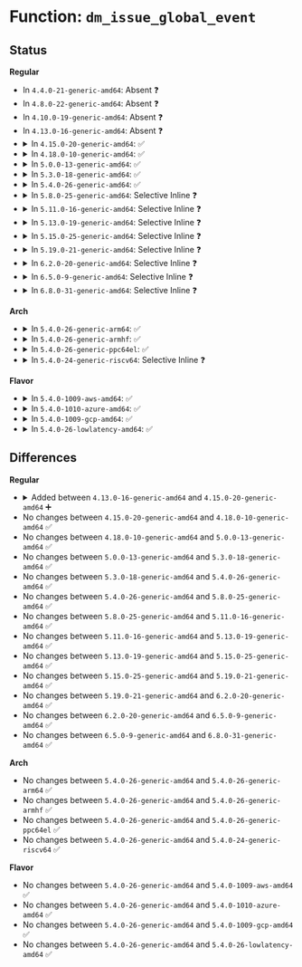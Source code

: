 # Function: <code>dm_issue_global_event</code>

## Status
<b>Regular</b>
<ul>
<li>
In <code>4.4.0-21-generic-amd64</code>: Absent ❓
</li>
<li>
In <code>4.8.0-22-generic-amd64</code>: Absent ❓
</li>
<li>
In <code>4.10.0-19-generic-amd64</code>: Absent ❓
</li>
<li>
In <code>4.13.0-16-generic-amd64</code>: Absent ❓
</li>
<li>
<details>
<summary>In <code>4.15.0-20-generic-amd64</code>: ✅</summary>

```c
void dm_issue_global_event()
```

```json
{
  "name": "dm_issue_global_event",
  "collision_type": "Unique Global",
  "inline_type": "No",
  "funcs": [
    {
      "addr": 18446744071586974640,
      "name": "dm_issue_global_event",
      "external": true,
      "loc": "drivers/md/dm.c:56",
      "file": "drivers/md/dm.c",
      "inline": "seen, unknown",
      "caller_inline": [],
      "caller_func": [
        "drivers/md/dm.c:dm_swap_table",
        "drivers/md/dm.c:event_callback",
        "drivers/md/dm-ioctl.c:ctl_ioctl"
      ]
    }
  ],
  "symbols": [
    {
      "addr": 18446744071586974640,
      "name": "dm_issue_global_event",
      "section": ".text",
      "bind": "STB_GLOBAL",
      "size": 42
    }
  ]
}
```
</details>
</li>
<li>
<details>
<summary>In <code>4.18.0-10-generic-amd64</code>: ✅</summary>

```c
void dm_issue_global_event()
```

```json
{
  "name": "dm_issue_global_event",
  "collision_type": "Unique Global",
  "inline_type": "No",
  "funcs": [
    {
      "addr": 18446744071587271360,
      "name": "dm_issue_global_event",
      "external": true,
      "loc": "drivers/md/dm.c:56",
      "file": "drivers/md/dm.c",
      "inline": "seen, unknown",
      "caller_inline": [],
      "caller_func": [
        "drivers/md/dm.c:dm_swap_table",
        "drivers/md/dm.c:event_callback",
        "drivers/md/dm-ioctl.c:ctl_ioctl"
      ]
    }
  ],
  "symbols": [
    {
      "addr": 18446744071587271360,
      "name": "dm_issue_global_event",
      "section": ".text",
      "bind": "STB_GLOBAL",
      "size": 42
    }
  ]
}
```
</details>
</li>
<li>
<details>
<summary>In <code>5.0.0-13-generic-amd64</code>: ✅</summary>

```c
void dm_issue_global_event()
```

```json
{
  "name": "dm_issue_global_event",
  "collision_type": "Unique Global",
  "inline_type": "No",
  "funcs": [
    {
      "addr": 18446744071587451888,
      "name": "dm_issue_global_event",
      "external": true,
      "loc": "drivers/md/dm.c:56",
      "file": "drivers/md/dm.c",
      "inline": "seen, unknown",
      "caller_inline": [],
      "caller_func": [
        "drivers/md/dm.c:dm_swap_table",
        "drivers/md/dm.c:event_callback",
        "drivers/md/dm-ioctl.c:ctl_ioctl"
      ]
    }
  ],
  "symbols": [
    {
      "addr": 18446744071587451888,
      "name": "dm_issue_global_event",
      "section": ".text",
      "bind": "STB_GLOBAL",
      "size": 42
    }
  ]
}
```
</details>
</li>
<li>
<details>
<summary>In <code>5.3.0-18-generic-amd64</code>: ✅</summary>

```c
void dm_issue_global_event()
```

```json
{
  "name": "dm_issue_global_event",
  "collision_type": "Unique Global",
  "inline_type": "No",
  "funcs": [
    {
      "addr": 18446744071587725888,
      "name": "dm_issue_global_event",
      "external": true,
      "loc": "drivers/md/dm.c:56",
      "file": "drivers/md/dm.c",
      "inline": "seen, unknown",
      "caller_inline": [],
      "caller_func": [
        "drivers/md/dm.c:dm_swap_table",
        "drivers/md/dm.c:event_callback",
        "drivers/md/dm-ioctl.c:ctl_ioctl"
      ]
    }
  ],
  "symbols": [
    {
      "addr": 18446744071587725888,
      "name": "dm_issue_global_event",
      "section": ".text",
      "bind": "STB_GLOBAL",
      "size": 42
    }
  ]
}
```
</details>
</li>
<li>
<details>
<summary>In <code>5.4.0-26-generic-amd64</code>: ✅</summary>

```c
void dm_issue_global_event()
```

```json
{
  "name": "dm_issue_global_event",
  "collision_type": "Unique Global",
  "inline_type": "No",
  "funcs": [
    {
      "addr": 18446744071587930240,
      "name": "dm_issue_global_event",
      "external": true,
      "loc": "drivers/md/dm.c:56",
      "file": "drivers/md/dm.c",
      "inline": "seen, unknown",
      "caller_inline": [],
      "caller_func": [
        "drivers/md/dm.c:dm_swap_table",
        "drivers/md/dm.c:event_callback",
        "drivers/md/dm-ioctl.c:ctl_ioctl"
      ]
    }
  ],
  "symbols": [
    {
      "addr": 18446744071587930240,
      "name": "dm_issue_global_event",
      "section": ".text",
      "bind": "STB_GLOBAL",
      "size": 42
    }
  ]
}
```
</details>
</li>
<li>
<details>
<summary>In <code>5.8.0-25-generic-amd64</code>: Selective Inline ❓</summary>

```c
void dm_issue_global_event()
```

```json
{
  "name": "dm_issue_global_event",
  "collision_type": "Unique Global",
  "inline_type": "Selective",
  "funcs": [
    {
      "addr": 18446744071588785809,
      "name": "dm_issue_global_event",
      "external": true,
      "loc": "drivers/md/dm.c:59",
      "file": "drivers/md/dm.c",
      "inline": "not declared, inlined",
      "caller_inline": [
        "drivers/md/dm.c:dm_swap_table",
        "drivers/md/dm.c:event_callback"
      ],
      "caller_func": [
        "drivers/md/dm-ioctl.c:ctl_ioctl"
      ]
    }
  ],
  "symbols": [
    {
      "addr": 18446744071588783584,
      "name": "dm_issue_global_event",
      "section": ".text",
      "bind": "STB_GLOBAL",
      "size": 42
    }
  ]
}
```
</details>
</li>
<li>
<details>
<summary>In <code>5.11.0-16-generic-amd64</code>: Selective Inline ❓</summary>

```c
void dm_issue_global_event()
```

```json
{
  "name": "dm_issue_global_event",
  "collision_type": "Unique Global",
  "inline_type": "Selective",
  "funcs": [
    {
      "addr": 18446744071588804278,
      "name": "dm_issue_global_event",
      "external": true,
      "loc": "drivers/md/dm.c:59",
      "file": "drivers/md/dm.c",
      "inline": "not declared, inlined",
      "caller_inline": [
        "drivers/md/dm.c:dm_swap_table",
        "drivers/md/dm.c:event_callback"
      ],
      "caller_func": [
        "drivers/md/dm-ioctl.c:ctl_ioctl"
      ]
    }
  ],
  "symbols": [
    {
      "addr": 18446744071588802176,
      "name": "dm_issue_global_event",
      "section": ".text",
      "bind": "STB_GLOBAL",
      "size": 42
    }
  ]
}
```
</details>
</li>
<li>
<details>
<summary>In <code>5.13.0-19-generic-amd64</code>: Selective Inline ❓</summary>

```c
void dm_issue_global_event()
```

```json
{
  "name": "dm_issue_global_event",
  "collision_type": "Unique Global",
  "inline_type": "Selective",
  "funcs": [
    {
      "addr": 18446744071588689878,
      "name": "dm_issue_global_event",
      "external": true,
      "loc": "drivers/md/dm.c:60",
      "file": "drivers/md/dm.c",
      "inline": "not declared, inlined",
      "caller_inline": [
        "drivers/md/dm.c:dm_swap_table",
        "drivers/md/dm.c:event_callback"
      ],
      "caller_func": [
        "drivers/md/dm-ioctl.c:ctl_ioctl"
      ]
    }
  ],
  "symbols": [
    {
      "addr": 18446744071588687056,
      "name": "dm_issue_global_event",
      "section": ".text",
      "bind": "STB_GLOBAL",
      "size": 42
    }
  ]
}
```
</details>
</li>
<li>
<details>
<summary>In <code>5.15.0-25-generic-amd64</code>: Selective Inline ❓</summary>

```c
void dm_issue_global_event()
```

```json
{
  "name": "dm_issue_global_event",
  "collision_type": "Unique Global",
  "inline_type": "Selective",
  "funcs": [
    {
      "addr": 18446744071589377910,
      "name": "dm_issue_global_event",
      "external": true,
      "loc": "drivers/md/dm.c:61",
      "file": "drivers/md/dm.c",
      "inline": "not declared, inlined",
      "caller_inline": [
        "drivers/md/dm.c:dm_swap_table",
        "drivers/md/dm.c:event_callback"
      ],
      "caller_func": [
        "drivers/md/dm-ioctl.c:ctl_ioctl"
      ]
    }
  ],
  "symbols": [
    {
      "addr": 18446744071589371136,
      "name": "dm_issue_global_event",
      "section": ".text",
      "bind": "STB_GLOBAL",
      "size": 42
    }
  ]
}
```
</details>
</li>
<li>
<details>
<summary>In <code>5.19.0-21-generic-amd64</code>: Selective Inline ❓</summary>

```c
void dm_issue_global_event()
```

```json
{
  "name": "dm_issue_global_event",
  "collision_type": "Unique Global",
  "inline_type": "Selective",
  "funcs": [
    {
      "addr": 18446744071590853624,
      "name": "dm_issue_global_event",
      "external": true,
      "loc": "drivers/md/dm.c:68",
      "file": "drivers/md/dm.c",
      "inline": "not declared, inlined",
      "caller_inline": [
        "drivers/md/dm.c:dm_swap_table",
        "drivers/md/dm.c:event_callback"
      ],
      "caller_func": [
        "drivers/md/dm-ioctl.c:ctl_ioctl"
      ]
    }
  ],
  "symbols": [
    {
      "addr": 18446744071590850928,
      "name": "dm_issue_global_event",
      "section": ".text",
      "bind": "STB_GLOBAL",
      "size": 54
    }
  ]
}
```
</details>
</li>
<li>
<details>
<summary>In <code>6.2.0-20-generic-amd64</code>: Selective Inline ❓</summary>

```c
void dm_issue_global_event()
```

```json
{
  "name": "dm_issue_global_event",
  "collision_type": "Unique Global",
  "inline_type": "Selective",
  "funcs": [
    {
      "addr": 18446744071592545078,
      "name": "dm_issue_global_event",
      "external": true,
      "loc": "drivers/md/dm.c:68",
      "file": "drivers/md/dm.c",
      "inline": "not declared, inlined",
      "caller_inline": [
        "drivers/md/dm.c:dm_swap_table",
        "drivers/md/dm.c:event_callback"
      ],
      "caller_func": [
        "drivers/md/dm-ioctl.c:ctl_ioctl"
      ]
    }
  ],
  "symbols": [
    {
      "addr": 18446744071592541248,
      "name": "dm_issue_global_event",
      "section": ".text",
      "bind": "STB_GLOBAL",
      "size": 56
    }
  ]
}
```
</details>
</li>
<li>
<details>
<summary>In <code>6.5.0-9-generic-amd64</code>: Selective Inline ❓</summary>

```c
void dm_issue_global_event()
```

```json
{
  "name": "dm_issue_global_event",
  "collision_type": "Unique Global",
  "inline_type": "Selective",
  "funcs": [
    {
      "addr": 18446744071592976310,
      "name": "dm_issue_global_event",
      "external": true,
      "loc": "drivers/md/dm.c:69",
      "file": "drivers/md/dm.c",
      "inline": "not declared, inlined",
      "caller_inline": [
        "drivers/md/dm.c:dm_swap_table",
        "drivers/md/dm.c:event_callback"
      ],
      "caller_func": [
        "drivers/md/dm-ioctl.c:ctl_ioctl"
      ]
    }
  ],
  "symbols": [
    {
      "addr": 18446744071592972480,
      "name": "dm_issue_global_event",
      "section": ".text",
      "bind": "STB_GLOBAL",
      "size": 56
    }
  ]
}
```
</details>
</li>
<li>
<details>
<summary>In <code>6.8.0-31-generic-amd64</code>: Selective Inline ❓</summary>

```c
void dm_issue_global_event()
```

```json
{
  "name": "dm_issue_global_event",
  "collision_type": "Unique Global",
  "inline_type": "Selective",
  "funcs": [
    {
      "addr": 18446744071593726291,
      "name": "dm_issue_global_event",
      "external": true,
      "loc": "drivers/md/dm.c:69",
      "file": "drivers/md/dm.c",
      "inline": "not declared, inlined",
      "caller_inline": [
        "drivers/md/dm.c:dm_swap_table",
        "drivers/md/dm.c:event_callback"
      ],
      "caller_func": [
        "drivers/md/dm-ioctl.c:ctl_ioctl"
      ]
    }
  ],
  "symbols": [
    {
      "addr": 18446744071593722416,
      "name": "dm_issue_global_event",
      "section": ".text",
      "bind": "STB_GLOBAL",
      "size": 56
    }
  ]
}
```
</details>
</li>
</ul>
<b>Arch</b>
<ul>
<li>
<details>
<summary>In <code>5.4.0-26-generic-arm64</code>: ✅</summary>

```c
void dm_issue_global_event()
```

```json
{
  "name": "dm_issue_global_event",
  "collision_type": "Unique Global",
  "inline_type": "No",
  "funcs": [
    {
      "addr": 18446603336501165256,
      "name": "dm_issue_global_event",
      "external": true,
      "loc": "drivers/md/dm.c:56",
      "file": "drivers/md/dm.c",
      "inline": "seen, unknown",
      "caller_inline": [],
      "caller_func": [
        "drivers/md/dm.c:dm_swap_table",
        "drivers/md/dm.c:event_callback",
        "drivers/md/dm-ioctl.c:ctl_ioctl"
      ]
    }
  ],
  "symbols": [
    {
      "addr": 18446603336501165256,
      "name": "dm_issue_global_event",
      "section": ".text",
      "bind": "STB_GLOBAL",
      "size": 100
    }
  ]
}
```
</details>
</li>
<li>
<details>
<summary>In <code>5.4.0-26-generic-armhf</code>: ✅</summary>

```c
void dm_issue_global_event()
```

```json
{
  "name": "dm_issue_global_event",
  "collision_type": "Unique Global",
  "inline_type": "No",
  "funcs": [
    {
      "addr": 3233675500,
      "name": "dm_issue_global_event",
      "external": true,
      "loc": "drivers/md/dm.c:56",
      "file": "drivers/md/dm.c",
      "inline": "seen, unknown",
      "caller_inline": [],
      "caller_func": [
        "drivers/md/dm.c:dm_swap_table",
        "drivers/md/dm.c:event_callback",
        "drivers/md/dm-ioctl.c:ctl_ioctl"
      ]
    }
  ],
  "symbols": [
    {
      "addr": 3233675500,
      "name": "dm_issue_global_event",
      "section": ".text",
      "bind": "STB_GLOBAL",
      "size": 84
    }
  ]
}
```
</details>
</li>
<li>
<details>
<summary>In <code>5.4.0-26-generic-ppc64el</code>: ✅</summary>

```c
void dm_issue_global_event()
```

```json
{
  "name": "dm_issue_global_event",
  "collision_type": "Unique Global",
  "inline_type": "No",
  "funcs": [
    {
      "addr": 13835058055294677280,
      "name": "dm_issue_global_event",
      "external": true,
      "loc": "drivers/md/dm.c:56",
      "file": "drivers/md/dm.c",
      "inline": "seen, unknown",
      "caller_inline": [],
      "caller_func": [
        "drivers/md/dm.c:dm_swap_table",
        "drivers/md/dm.c:event_callback",
        "drivers/md/dm-ioctl.c:ctl_ioctl"
      ]
    }
  ],
  "symbols": [
    {
      "addr": 13835058055294677280,
      "name": "dm_issue_global_event",
      "section": ".text",
      "bind": "STB_GLOBAL",
      "size": 100
    }
  ]
}
```
</details>
</li>
<li>
<details>
<summary>In <code>5.4.0-24-generic-riscv64</code>: Selective Inline ❓</summary>

```c
void dm_issue_global_event()
```

```json
{
  "name": "dm_issue_global_event",
  "collision_type": "Unique Global",
  "inline_type": "Selective",
  "funcs": [
    {
      "addr": 18446743936277876464,
      "name": "dm_issue_global_event",
      "external": true,
      "loc": "drivers/md/dm.c:56",
      "file": "drivers/md/dm.c",
      "inline": "not declared, inlined",
      "caller_inline": [
        "drivers/md/dm.c:dm_swap_table",
        "drivers/md/dm.c:event_callback"
      ],
      "caller_func": [
        "drivers/md/dm-ioctl.c:ctl_ioctl"
      ]
    }
  ],
  "symbols": [
    {
      "addr": 18446743936277873934,
      "name": "dm_issue_global_event",
      "section": ".text",
      "bind": "STB_GLOBAL",
      "size": 62
    }
  ]
}
```
</details>
</li>
</ul>
<b>Flavor</b>
<ul>
<li>
<details>
<summary>In <code>5.4.0-1009-aws-amd64</code>: ✅</summary>

```c
void dm_issue_global_event()
```

```json
{
  "name": "dm_issue_global_event",
  "collision_type": "Unique Global",
  "inline_type": "No",
  "funcs": [
    {
      "addr": 18446744071587561216,
      "name": "dm_issue_global_event",
      "external": true,
      "loc": "drivers/md/dm.c:56",
      "file": "drivers/md/dm.c",
      "inline": "seen, unknown",
      "caller_inline": [],
      "caller_func": [
        "drivers/md/dm.c:dm_swap_table",
        "drivers/md/dm.c:event_callback",
        "drivers/md/dm-ioctl.c:ctl_ioctl"
      ]
    }
  ],
  "symbols": [
    {
      "addr": 18446744071587561216,
      "name": "dm_issue_global_event",
      "section": ".text",
      "bind": "STB_GLOBAL",
      "size": 42
    }
  ]
}
```
</details>
</li>
<li>
<details>
<summary>In <code>5.4.0-1010-azure-amd64</code>: ✅</summary>

```c
void dm_issue_global_event()
```

```json
{
  "name": "dm_issue_global_event",
  "collision_type": "Unique Global",
  "inline_type": "No",
  "funcs": [
    {
      "addr": 18446744071587329296,
      "name": "dm_issue_global_event",
      "external": true,
      "loc": "drivers/md/dm.c:56",
      "file": "drivers/md/dm.c",
      "inline": "seen, unknown",
      "caller_inline": [],
      "caller_func": [
        "drivers/md/dm.c:dm_swap_table",
        "drivers/md/dm.c:event_callback",
        "drivers/md/dm-ioctl.c:ctl_ioctl"
      ]
    }
  ],
  "symbols": [
    {
      "addr": 18446744071587329296,
      "name": "dm_issue_global_event",
      "section": ".text",
      "bind": "STB_GLOBAL",
      "size": 42
    }
  ]
}
```
</details>
</li>
<li>
<details>
<summary>In <code>5.4.0-1009-gcp-amd64</code>: ✅</summary>

```c
void dm_issue_global_event()
```

```json
{
  "name": "dm_issue_global_event",
  "collision_type": "Unique Global",
  "inline_type": "No",
  "funcs": [
    {
      "addr": 18446744071587886384,
      "name": "dm_issue_global_event",
      "external": true,
      "loc": "drivers/md/dm.c:56",
      "file": "drivers/md/dm.c",
      "inline": "seen, unknown",
      "caller_inline": [],
      "caller_func": [
        "drivers/md/dm.c:dm_swap_table",
        "drivers/md/dm.c:event_callback",
        "drivers/md/dm-ioctl.c:ctl_ioctl"
      ]
    }
  ],
  "symbols": [
    {
      "addr": 18446744071587886384,
      "name": "dm_issue_global_event",
      "section": ".text",
      "bind": "STB_GLOBAL",
      "size": 42
    }
  ]
}
```
</details>
</li>
<li>
<details>
<summary>In <code>5.4.0-26-lowlatency-amd64</code>: ✅</summary>

```c
void dm_issue_global_event()
```

```json
{
  "name": "dm_issue_global_event",
  "collision_type": "Unique Global",
  "inline_type": "No",
  "funcs": [
    {
      "addr": 18446744071588001680,
      "name": "dm_issue_global_event",
      "external": true,
      "loc": "drivers/md/dm.c:56",
      "file": "drivers/md/dm.c",
      "inline": "seen, unknown",
      "caller_inline": [],
      "caller_func": [
        "drivers/md/dm.c:dm_swap_table",
        "drivers/md/dm.c:event_callback",
        "drivers/md/dm-ioctl.c:ctl_ioctl"
      ]
    }
  ],
  "symbols": [
    {
      "addr": 18446744071588001680,
      "name": "dm_issue_global_event",
      "section": ".text",
      "bind": "STB_GLOBAL",
      "size": 42
    }
  ]
}
```
</details>
</li>
</ul>

## Differences
<b>Regular</b>
<ul>
<li>
<details>
<summary>Added between <code>4.13.0-16-generic-amd64</code> and <code>4.15.0-20-generic-amd64</code> ➕</summary>

```c
void dm_issue_global_event()
```
</details>
</li>
<li>
No changes between <code>4.15.0-20-generic-amd64</code> and <code>4.18.0-10-generic-amd64</code> ✅
</li>
<li>
No changes between <code>4.18.0-10-generic-amd64</code> and <code>5.0.0-13-generic-amd64</code> ✅
</li>
<li>
No changes between <code>5.0.0-13-generic-amd64</code> and <code>5.3.0-18-generic-amd64</code> ✅
</li>
<li>
No changes between <code>5.3.0-18-generic-amd64</code> and <code>5.4.0-26-generic-amd64</code> ✅
</li>
<li>
No changes between <code>5.4.0-26-generic-amd64</code> and <code>5.8.0-25-generic-amd64</code> ✅
</li>
<li>
No changes between <code>5.8.0-25-generic-amd64</code> and <code>5.11.0-16-generic-amd64</code> ✅
</li>
<li>
No changes between <code>5.11.0-16-generic-amd64</code> and <code>5.13.0-19-generic-amd64</code> ✅
</li>
<li>
No changes between <code>5.13.0-19-generic-amd64</code> and <code>5.15.0-25-generic-amd64</code> ✅
</li>
<li>
No changes between <code>5.15.0-25-generic-amd64</code> and <code>5.19.0-21-generic-amd64</code> ✅
</li>
<li>
No changes between <code>5.19.0-21-generic-amd64</code> and <code>6.2.0-20-generic-amd64</code> ✅
</li>
<li>
No changes between <code>6.2.0-20-generic-amd64</code> and <code>6.5.0-9-generic-amd64</code> ✅
</li>
<li>
No changes between <code>6.5.0-9-generic-amd64</code> and <code>6.8.0-31-generic-amd64</code> ✅
</li>
</ul>
<b>Arch</b>
<ul>
<li>
No changes between <code>5.4.0-26-generic-amd64</code> and <code>5.4.0-26-generic-arm64</code> ✅
</li>
<li>
No changes between <code>5.4.0-26-generic-amd64</code> and <code>5.4.0-26-generic-armhf</code> ✅
</li>
<li>
No changes between <code>5.4.0-26-generic-amd64</code> and <code>5.4.0-26-generic-ppc64el</code> ✅
</li>
<li>
No changes between <code>5.4.0-26-generic-amd64</code> and <code>5.4.0-24-generic-riscv64</code> ✅
</li>
</ul>
<b>Flavor</b>
<ul>
<li>
No changes between <code>5.4.0-26-generic-amd64</code> and <code>5.4.0-1009-aws-amd64</code> ✅
</li>
<li>
No changes between <code>5.4.0-26-generic-amd64</code> and <code>5.4.0-1010-azure-amd64</code> ✅
</li>
<li>
No changes between <code>5.4.0-26-generic-amd64</code> and <code>5.4.0-1009-gcp-amd64</code> ✅
</li>
<li>
No changes between <code>5.4.0-26-generic-amd64</code> and <code>5.4.0-26-lowlatency-amd64</code> ✅
</li>
</ul>
